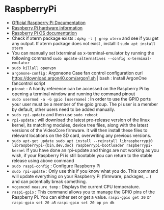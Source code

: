 # RaspberryPi

- [Official Raspberry Pi Documentation](https://www.raspberrypi.com/documentation/)
- [Raspberry Pi hardware information](https://www.raspberrypi.com/documentation/computers/raspberry-pi.html)
- [Raspberry Pi OS documentation](https://www.raspberrypi.com/documentation/computers/os.html)
- Check if xterm package exists : `dpkg -l | grep xterm` and see if you get any output. If xterm package does not exist , install it
  `sudo apt install xterm`
- You can manually set lxterminal as x-terminal-emulator by running the following command
  `sudo update-alternatives --config x-terminal-emulator`
- `sudo killall openvpn`
- `argonone-config` : Argoneone Case fan control configuration curl https://download.argon40.com/argon1.sh | bash : Install ArgonOne fancontrol script
- `pinout` : A handy reference can be accessed on the Raspberry Pi by opening a terminal window and running the command pinout
- `sudo usermod -a -G gpio [username]` : In order to use the GPIO ports your user must be a member of the gpio group. The pi user is a member by default, other users need to be added manually.
- `sudo rpi-update` and then use `sudo reboot`
- `rpi-update` : will download the latest pre-release version of the linux kernel, its matching modules, device tree files, along with the latest versions of the VideoCore firmware. It will then install these files to relevant locations on the SD card, overwriting any previous versions.
- `sudo apt-get update sudo apt install --reinstall libraspberrypi0 libraspberrypi-{bin,dev,doc} raspberrypi-bootloader raspberrypi-kernel` If you have done an rpi-update and things are not working as you wish, if your Raspberry Pi is still bootable you can return to the stable release using above command
- `sudo raspi-config` : Configure Raspberry Pi
- `sudo rpi-update` : Only use this if you know what you do. This command will update everything on your Raspberry Pi (firmware, packages, …) and can potentially break something.
- `vcgencmd measure_temp` : Displays the current CPU temperature.
- `raspi-gpio` : This command allows you to manage the GPIO pins of the Raspberry Pi. You can either set or get a value. `raspi-gpio get 20` or `raspi-gpio set 20 a5` `raspi-gpio set 20 op pn dh`
